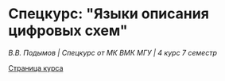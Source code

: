 # Спецкурс: "Языки описания цифровых схем"
*В.В. Подымов | Спецкурс от МК ВМК МГУ | 4 курс 7 семестр*

[Страница курса](https://mk.cs.msu.ru/index.php/Языки_описания_схем "Языки описания цифровых схем")
